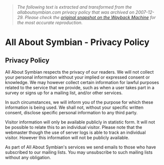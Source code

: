 > *The following text is extracted and transformed from the allaboutsymbian.com privacy policy that was archived on 2007-12-29. Please check the [original snapshot on the Wayback Machine](https://web.archive.org/web/20071229024459id_/http%3A//www.allaboutsymbian.com/site/privacy.php) for the most accurate reproduction.*

# All About Symbian - Privacy Policy

## Privacy Policy

All About Symbian respects the privacy of our readers. We will not collect your personal information without your implied or expressed consent or knowledge. We may however collect certain information for lawful purposes related to the service that we provide, such as when a user takes part in a survey or signs up for a mailing list, and/or other services.

In such circumstances, we will inform you of the purpose for which these information is being used. We shall not, without your specific written consent, disclose specific personal information to any third party.

Visitor information will only be available publicly in statistic form. It will not be possible to relate this to an individual visitor. Please note that the webmaster though the use of server logs is able to track an individual visitor. However this information will not be publicly available.

As part of All About Symbian's services we send emails to those who have subscribed to our mailing lists. You may unsubscribe to such mailing lists without any obligation.
